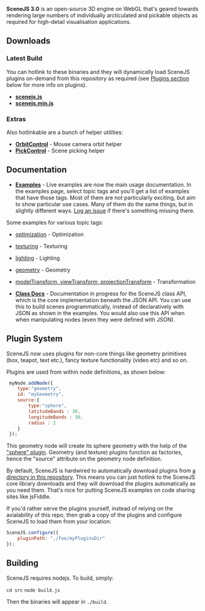 **SceneJS 3.0** is an open-source 3D engine on WebGL that's geared towards rendering large numbers of individually
arcticulated and pickable objects as required for high-detail visualisation applications.

## Downloads

### Latest Build

You can hotlink to these binaries and they will dynamically load SceneJS plugins on-demand from this repository as
required (see [Plugins section](#plugin-system) below for more info on plugins).

* **[scenejs.js](http://xeolabs.github.com/scenejs/build/latest/scenejs.js)**
* **[scenejs.min.js](http://xeolabs.github.com/scenejs/build/latest/scenejs.min.js)**

### Extras

Also hotlinkable are a bunch of helper utilities:

* **[OrbitControl](http://xeolabs.github.com/scenejs/build/latest/extras/orbitControl.html)** -
Mouse camera orbit helper
* **[PickControl](http://xeolabs.github.com/scenejs/build/latest/extras/pickControl.html)** -
Scene picking helper

## Documentation

* **[Examples](http://xeolabs.github.com/scenejs/examples/index.html)** -
Live examples are now the main usage documentation. In the examples page, select topic tags and you'll get a list of examples
   that have those tags. Most of them are not particularly exciting, but aim to show particular use cases. Many of them do
   the same things, but in slightly different ways. [Log an issue](https://github.com/xeolabs/scenejs/issues) if there's something missing there.

Some examples for various topic tags:
* [optimization](http://xeolabs.github.com/scenejs/examples/index.html?tags=optimization) - Optimization
* [texturing](http://xeolabs.github.com/scenejs/examples/index.html?tags=texturing) - Texturing
* [lighting](http://xeolabs.github.com/scenejs/examples/index.html?tags=lighting) - Lighting
* [geometry](http://xeolabs.github.com/scenejs/examples/index.html?tags=geometry) - Geometry
* [modelTransform, viewTransform, projectionTransform](http://xeolabs.github.com/scenejs/examples/index.html?tags=modelTransform,viewTransform,projectionTransform) - Transformation


* **[Class Docs](http://xeolabs.github.com/scenejs/docs/index.html)** -
Documentation in progress for the SceneJS class API, which is the core implementation beneath the JSON API. You can use this
to build scenes programmatically, instead of declaratively with JSON as shown in the examples. You would also use this API when
   when manipulating nodes (even they were defined with JSON).

## Plugin System

SceneJS now uses plugins for non-core things like geometry primitives (box, teapot, text etc.), fancy texture functionality
(video etc) and so on.

Plugins are used from within node definitions, as shown below:

```javascript
 myNode.addNode({
    type:"geometry",
    id: "myGeometry",
    source:{
        type:"sphere",
        latitudeBands : 30,
        longitudeBands : 30,
        radius : 2
    }
 });
```

This geometry node will create its sphere geometry with the help of the ["sphere" plugin](./build/latest/plugins/geometry/sphere.js).
Geometry (and texture) plugins function as factories, hence the "source" attribute on the geometry node definition.

By default, SceneJS is hardwired to automatically download plugins from [a directory in this repository](build/latest/plugins). This means you can
 just hotlink to the SceneJS core library downloads and they will download the plugins automatically as you need them. That's
 nice for putting SceneJS examples on code sharing sites like jsFiddle.

If you'd rather serve the plugins yourself, instead of relying on the avialability of this repo, then grab a copy of the
plugins and configure SceneJS to load them from your location:

 ```javascript
 SceneJS.configure({
     pluginPath: "./foo/myPluginsDir"
 });
 ```

## Building

SceneJS requires nodejs. To build, simply:

```cd src```
```node build.js```

Then the binaries will appear in ```./build```.



